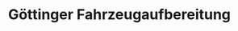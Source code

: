 ---
title: "Göttinger Fahrzeugaufbereitung"
url: /goettingen/goettinger-fahrzeugaufbereitung-schlagemuehlenweg/
shop: Autowerkstatt
---